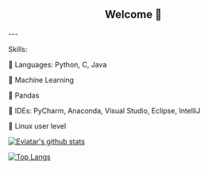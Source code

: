 <div align="center">
  
 ## **Welcome**  👋

</div>
---

Skills:

	Languages: Python, C, Java

	Machine Learning

	Pandas

	IDEs: PyCharm, Anaconda, Visual Studio, Eclipse, IntelliJ

	Linux user level


[![Eviatar's github stats](https://github-readme-stats.vercel.app/api?username=EN555&show_icons=true&count_private=true)](https://github.com/EN555/github-readme-stats)

[![Top Langs](https://github-readme-stats.vercel.app/api/top-langs/?username=EN555&show_icons=true&layout=compact)](https://github.com/EN555/github-readme-stats)

